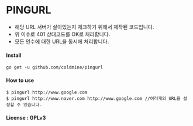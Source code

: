 # PINGURL
- 해당 URL 서버가 살아있는지 체크하기 위해서 제작된 코드입니다.
- 위 이슈로 401 상태코드를 OK로 처리합니다.
- 모든 인수에 대한 URL을 동시에 처리합니다.

#### Install
```
go get -u github.com/coldmine/pingurl
```

#### How to use
```
$ pingurl http://www.google.com
$ pingurl http://www.naver.com http://www.google.com //여러개의 URL을 설정할 수 있습니다.
```

#### License : GPLv3

